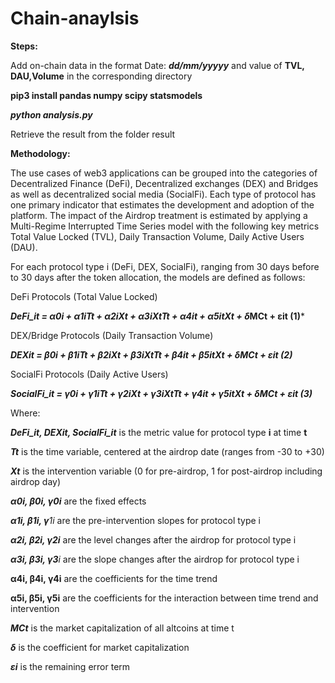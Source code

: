 # Chain-anaylsis


**Steps:**

Add on-chain data in the format Date: ***dd/mm/yyyyy*** and value of **TVL, DAU,Volume** in the corresponding directory

**pip3 install pandas numpy scipy statsmodels**

***python analysis.py***

Retrieve the result from the folder result


**Methodology:**

The use cases of web3 applications can be grouped into the categories of Decentralized Finance (DeFi), Decentralized exchanges (DEX) and Bridges as well as decentralized social media (SocialFi). Each type of protocol has one primary indicator that estimates the development and adoption of the platform. The impact of the Airdrop treatment is estimated by applying a Multi-Regime Interrupted Time Series model with the following key metrics Total Value Locked (TVL), Daily Transaction Volume, Daily Active Users (DAU).

For each protocol type i (DeFi, DEX, SocialFi), ranging from 30 days before to 30 days after the token allocation, the models are defined as follows:

DeFi Protocols (Total Value Locked)

***DeFi_it = α0i + α1iTt + α2iXt + α3iXtTt + α4it + α5itXt + δ*MCt + εit (1)***

DEX/Bridge Protocols (Daily Transaction Volume)

***DEXit = β0i + β1iTt + β2iXt + β3iXtTt + β4it + β5itXt + δMCt + εit (2)***

SocialFi Protocols (Daily Active Users)

***SocialFi_it = γ0i + γ1iTt + γ2iXt + γ3iXtTt + γ4it + γ5itXt + δMCt + εit (3)***

Where:

***DeFi_it, DEXit, SocialFi_it***  is the metric value for protocol type **i** at time **t**

***Tt***  is the time variable,
centered at the airdrop date (ranges from -30 to +30)

***Xt*** is the intervention variable
(0 for pre-airdrop, 1 for post-airdrop including airdrop day)

***α0i, β0i, γ0i*** are
the fixed effects

***α1i, β1i, γ**1i* are
the pre-intervention slopes for protocol type i

***α2i, β2i, γ2i*** are
the level changes after the airdrop for protocol type i

***α3i, β3i, γ3**i* are
the slope changes after the airdrop for protocol type i

**α4i, β4i, γ4i** are the coefficients
for the time trend

**α5i, β5i, γ5i** are the coefficients
for the interaction between time trend and intervention

***MCt*** is the market capitalization
of all altcoins at time t

***δ***  is the coefficient for market capitalization

***εi***  is the remaining error term
